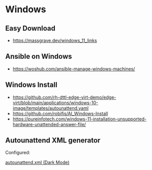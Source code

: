 # Windows

## Easy Download

- https://massgrave.dev/windows_11_links

## Ansible on Windows

- https://woshub.com/ansible-manage-windows-machines/

## Windows Install

- https://github.com/rh-dttl-edge-virt-demo/edge-virt/blob/main/applications/windows-10-image/templates/autounattend.yaml
- https://github.com/robifis/AI_Windows-Install
- https://pureinfotech.com/windows-11-installation-unsupported-hardware-unattended-answer-file/

## Autounattend XML generator

Configured:

[autounattend.xml (Dark Mode)](https://schneegans.de/windows/unattend-generator/view/?LanguageMode=Unattended&UILanguage=en-US&Locale=en-US&Keyboard=00000409&UseKeyboard2=true&Locale2=es-US&Keyboard2=0000040a&GeoLocation=244&ProcessorArchitecture=amd64&BypassNetworkCheck=true&ComputerNameMode=Random&CompactOsMode=Never&TimeZoneMode=Implicit&PartitionMode=Unattended&PartitionLayout=GPT&EspSize=300&RecoveryMode=Partition&RecoverySize=1000&DiskAssertionMode=Skip&WindowsEditionMode=Generic&WindowsEdition=pro&UserAccountMode=Unattended&AccountName0=Admin&AccountDisplayName0=&AccountPassword0=&AccountGroup0=Administrators&AccountName1=User&AccountDisplayName1=&AccountPassword1=&AccountGroup1=Users&AutoLogonMode=Own&PasswordExpirationMode=Unlimited&LockoutMode=Default&HideFiles=None&ShowFileExtensions=true&ClassicContextMenu=true&TaskbarSearch=Hide&TaskbarIconsMode=Default&DisableWidgets=true&LeftTaskbar=true&DisableBingResults=true&StartTilesMode=Empty&StartPinsMode=Empty&DisableFastStartup=true&EnableRemoteDesktop=true&HardenSystemDriveAcl=true&DisableLastAccess=true&DisableAppSuggestions=true&HideEdgeFre=true&DisableEdgeStartupBoost=true&DeleteWindowsOld=true&EffectsMode=Default&DesktopIconsMode=Custom&IconHome=true&IconNetwork=true&IconThisPC=true&WifiMode=Skip&ExpressSettings=DisableAll&KeysMode=Configure&CapsLockInitial=Off&CapsLockBehavior=Toggle&NumLockInitial=Off&NumLockBehavior=Toggle&ScrollLockInitial=Off&ScrollLockBehavior=Toggle&ColorMode=Custom&SystemColorTheme=Dark&AppsColorTheme=Dark&AccentColor=%230078d4&AccentColorOnBorders=true&EnableTransparency=true&WallpaperMode=Default&Remove3DViewer=true&RemoveBingSearch=true&RemoveClipchamp=true&RemoveCopilot=true&RemoveCortana=true&RemoveDevHome=true&RemoveMailCalendar=true&RemoveMaps=true&RemoveMediaFeatures=true&RemoveMixedReality=true&RemoveZuneVideo=true&RemoveNews=true&RemoveOneSync=true&RemovePowerAutomate=true&RemoveSkype=true&RemoveSolitaire=true&RemoveStepsRecorder=true&RemoveStickyNotes=true&RemoveWallet=true&RemoveWeather=true&RemoveXboxApps=true&DefaultUserScript0=%3A%3A+This+will+restore+the+classic+right+click+menu%0D%0Areg+add+HKU%5CDefaultUser%5CSoftware%5CClasses%5CCLSID%5C%7B86ca1aa0-34aa-4e8b-a509-50c905bae2a2%7D%5CInprocServer32+%2Ff+%2Fve%0D%0A%0D%0A%3A%3A+This+will+make+the+taskbar+less+like+Apple%0D%0Areg+add+HKU%5CDefaultUser%5CSoftware%5CMicrosoft%5CWindows%5CCurrentVersion%5CExplorer%5CAdvanced+%2Fv+TaskbarAl+%2Ft+REG_DWORD+%2Fd+0+%2Ff%0D%0A%0D%0A%3A%3A+This+will+remove+fun+facts+tips+and+more+on+the+lock+screen%0D%0Areg+add+HKU%5CDefaultUser%5CSoftware%5CMicrosoft%5CWindows%5CCurrentVersion%5CContentDeliveryManager+%2Fv+RotatingLockScreenOverlayEnabled+%2Ft+REG_DWORD+%2Fd+0+%2Ff%0D%0Areg+add+HKU%5CDefaultUser%5C%5CSoftware%5CMicrosoft%5CWindows%5CCurrentVersion%5CContentDeliveryManager+%2Fv+SubscribedContent-338387Enabled+%2Ft+REG_DWORD+%2Fd+0+%2Ff&DefaultUserScriptType0=Cmd&WdacMode=Skip)
